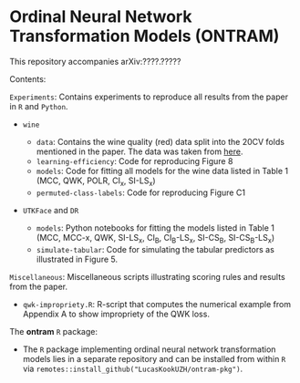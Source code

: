 # Ordinal Neural Network Transformation Models (ONTRAM)

This repository accompanies arXiv:????.?????

Contents:

`Experiments`: Contains experiments to reproduce all results from the paper
in `R` and `Python`.

- `wine`

	- `data`: Contains the wine quality (red) data split into the 20CV
	  folds mentioned in the paper. The data was taken from 
	  [here](https://github.com/tensorchiefs/dl_playr/tree/master/mlt).
	- `learning-efficiency`: Code for reproducing Figure 8
	- `models`: Code for fitting all models for the wine data listed
	  in Table 1 (MCC, QWK, POLR, CI<sub>x</sub>, SI-LS<sub>x</sub>)
	- `permuted-class-labels`: Code for reproducing Figure C1

- `UTKFace` and `DR`

	- `models`: Python notebooks for fitting the models listed in Table 1
	  (MCC, MCC-x, QWK, SI-LS<sub>x</sub>, CI<sub>B</sub>, 
	  CI<sub>B</sub>-LS<sub>x</sub>, SI-CS<sub>B</sub>, 
	  SI-CS<sub>B</sub>-LS<sub>x</sub>)
	- `simulate-tabular`: Code for simulating the tabular predictors as
	  illustrated in Figure 5.

`Miscellaneous`: Miscellaneous scripts illustrating scoring rules and results
from the paper.

- `qwk-impropriety.R`: R-script that computes the numerical example from
  Appendix A to show impropriety of the QWK loss.

The **ontram** `R` package:

- The `R` package implementing ordinal neural network transformation models
  lies in a separate repository and can be installed from within `R` via
  `remotes::install_github("LucasKookUZH/ontram-pkg")`.
